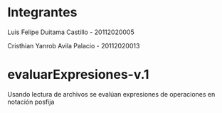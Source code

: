 # Integrantes
Luis Felipe Duitama Castillo - 20112020005

Cristhian Yanrob Avila Palacio - 20112020013

# evaluarExpresiones-v.1
Usando lectura de archivos se evalúan expresiones de operaciones en notación posfija

